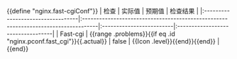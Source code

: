 {{define "nginx.fast-cgiConf"}}
| 检查                              | 实际值                                                                                | 预期值                      | 检查结果                         |
|:----------------------------------|:-----------------------------------------------------------------------------------|:-------------------------|:----------------------------------|
| Fast-cgi                           | {{range .problems}}{{if eq .id "nginx.pconf.fast_cgi"}}{{.actual}}        | false                     | {{Icon .level}}{{end}}{{end}}    |
{{end}}